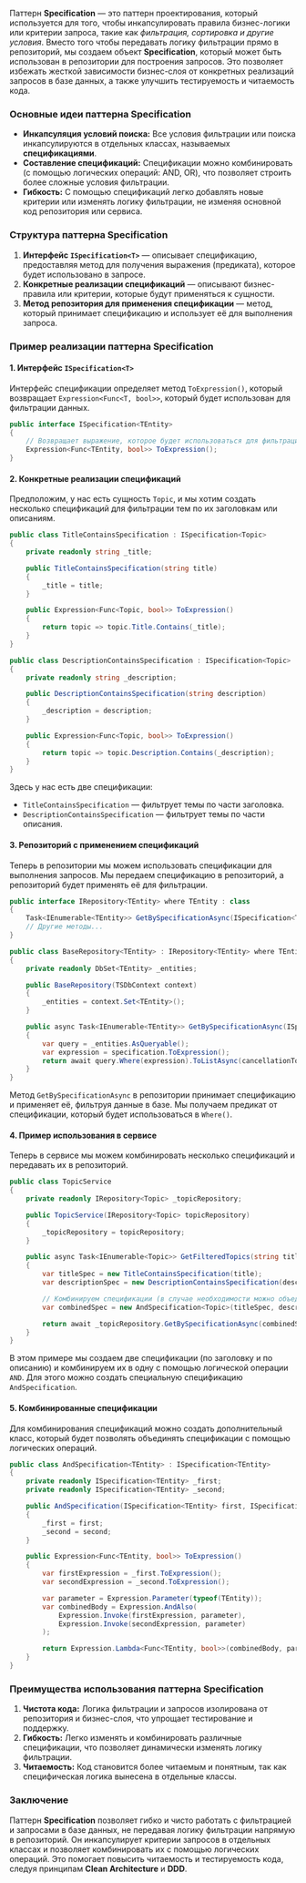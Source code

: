Паттерн **Specification** — это паттерн проектирования, который используется для того, чтобы инкапсулировать правила бизнес-логики или критерии запроса, такие как *фильтрация, сортировка и другие условия*. Вместо того чтобы передавать логику фильтрации прямо в репозиторий, мы создаем объект **Specification**, который может быть использован в репозитории для построения запросов. Это позволяет избежать жесткой зависимости бизнес-слоя от конкретных реализаций запросов в базе данных, а также улучшить тестируемость и читаемость кода.

### Основные идеи паттерна Specification

- **Инкапсуляция условий поиска:** Все условия фильтрации или поиска инкапсулируются в отдельных классах, называемых **спецификациями**.
- **Составление спецификаций:** Спецификации можно комбинировать (с помощью логических операций: AND, OR), что позволяет строить более сложные условия фильтрации.
- **Гибкость:** С помощью спецификаций легко добавлять новые критерии или изменять логику фильтрации, не изменяя основной код репозитория или сервиса.

### Структура паттерна Specification

1. **Интерфейс `ISpecification<T>`** — описывает спецификацию, предоставляя метод для получения выражения (предиката), которое будет использовано в запросе.
2. **Конкретные реализации спецификаций** — описывают бизнес-правила или критерии, которые будут применяться к сущности.
3. **Метод репозитория для применения спецификации** — метод, который принимает спецификацию и использует её для выполнения запроса.

### Пример реализации паттерна Specification

#### 1. Интерфейс `ISpecification<T>`

Интерфейс спецификации определяет метод `ToExpression()`, который возвращает `Expression<Func<T, bool>>`, который будет использован для фильтрации данных.

```csharp
public interface ISpecification<TEntity>
{
    // Возвращает выражение, которое будет использоваться для фильтрации данных
    Expression<Func<TEntity, bool>> ToExpression();
}
```

#### 2. Конкретные реализации спецификаций

Предположим, у нас есть сущность `Topic`, и мы хотим создать несколько спецификаций для фильтрации тем по их заголовкам или описаниям.

```csharp
public class TitleContainsSpecification : ISpecification<Topic>
{
    private readonly string _title;

    public TitleContainsSpecification(string title)
    {
        _title = title;
    }

    public Expression<Func<Topic, bool>> ToExpression()
    {
        return topic => topic.Title.Contains(_title);
    }
}

public class DescriptionContainsSpecification : ISpecification<Topic>
{
    private readonly string _description;

    public DescriptionContainsSpecification(string description)
    {
        _description = description;
    }

    public Expression<Func<Topic, bool>> ToExpression()
    {
        return topic => topic.Description.Contains(_description);
    }
}
```

Здесь у нас есть две спецификации:

- `TitleContainsSpecification` — фильтрует темы по части заголовка.
- `DescriptionContainsSpecification` — фильтрует темы по части описания.

#### 3. Репозиторий с применением спецификаций

Теперь в репозитории мы можем использовать спецификации для выполнения запросов. Мы передаем спецификацию в репозиторий, а репозиторий будет применять её для фильтрации.

```csharp
public interface IRepository<TEntity> where TEntity : class
{
    Task<IEnumerable<TEntity>> GetBySpecificationAsync(ISpecification<TEntity> specification, CancellationToken cancellationToken);
    // Другие методы...
}

public class BaseRepository<TEntity> : IRepository<TEntity> where TEntity : class
{
    private readonly DbSet<TEntity> _entities;

    public BaseRepository(TSDbContext context)
    {
        _entities = context.Set<TEntity>();
    }

    public async Task<IEnumerable<TEntity>> GetBySpecificationAsync(ISpecification<TEntity> specification, CancellationToken cancellationToken)
    {
        var query = _entities.AsQueryable();
        var expression = specification.ToExpression();
        return await query.Where(expression).ToListAsync(cancellationToken);
    }
}
```

Метод `GetBySpecificationAsync` в репозитории принимает спецификацию и применяет её, фильтруя данные в базе. Мы получаем предикат от спецификации, который будет использоваться в `Where()`.

#### 4. Пример использования в сервисе

Теперь в сервисе мы можем комбинировать несколько спецификаций и передавать их в репозиторий.

```csharp
public class TopicService
{
    private readonly IRepository<Topic> _topicRepository;

    public TopicService(IRepository<Topic> topicRepository)
    {
        _topicRepository = topicRepository;
    }

    public async Task<IEnumerable<Topic>> GetFilteredTopics(string title, string description, CancellationToken cancellationToken)
    {
        var titleSpec = new TitleContainsSpecification(title);
        var descriptionSpec = new DescriptionContainsSpecification(description);

        // Комбинируем спецификации (в случае необходимости можно объединить их с помощью логических операций)
        var combinedSpec = new AndSpecification<Topic>(titleSpec, descriptionSpec);

        return await _topicRepository.GetBySpecificationAsync(combinedSpec, cancellationToken);
    }
}
```

В этом примере мы создаем две спецификации (по заголовку и по описанию) и комбинируем их в одну с помощью логической операции `AND`. Для этого можно создать специальную спецификацию `AndSpecification`.

#### 5. Комбинированные спецификации

Для комбинирования спецификаций можно создать дополнительный класс, который будет позволять объединять спецификации с помощью логических операций.

```csharp
public class AndSpecification<TEntity> : ISpecification<TEntity>
{
    private readonly ISpecification<TEntity> _first;
    private readonly ISpecification<TEntity> _second;

    public AndSpecification(ISpecification<TEntity> first, ISpecification<TEntity> second)
    {
        _first = first;
        _second = second;
    }

    public Expression<Func<TEntity, bool>> ToExpression()
    {
        var firstExpression = _first.ToExpression();
        var secondExpression = _second.ToExpression();

        var parameter = Expression.Parameter(typeof(TEntity));
        var combinedBody = Expression.AndAlso(
            Expression.Invoke(firstExpression, parameter),
            Expression.Invoke(secondExpression, parameter)
        );

        return Expression.Lambda<Func<TEntity, bool>>(combinedBody, parameter);
    }
}
```

### Преимущества использования паттерна Specification

1. **Чистота кода:** Логика фильтрации и запросов изолирована от репозитория и бизнес-слоя, что упрощает тестирование и поддержку.
2. **Гибкость:** Легко изменять и комбинировать различные спецификации, что позволяет динамически изменять логику фильтрации.
3. **Читаемость:** Код становится более читаемым и понятным, так как специфическая логика вынесена в отдельные классы.

### Заключение

Паттерн **Specification** позволяет гибко и чисто работать с фильтрацией и запросами в базе данных, не передавая логику фильтрации напрямую в репозиторий. Он инкапсулирует критерии запросов в отдельных классах и позволяет комбинировать их с помощью логических операций. Это помогает повысить читаемость и тестируемость кода, следуя принципам **Clean Architecture** и **DDD**.